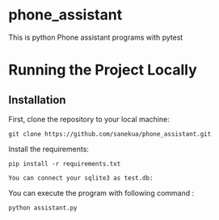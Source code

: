 # phone_assistant
This is python Phone assistant programs with pytest
# Running the Project Locally

## Installation
First, clone the repository to your local machine:
```
git clone https://github.com/sanekua/phone_assistant.git

```
Install the requirements:
```
pip install -r requirements.txt
```

```
You can connect your sqlite3 as test.db:
```

You can execute the program with following command :
```
python assistant.py
```